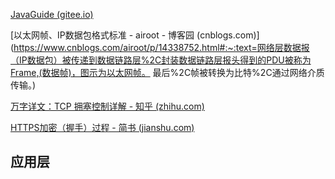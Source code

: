 [JavaGuide (gitee.io)](https://snailclimb.gitee.io/javaguide/#/docs/cs-basics/network/计算机网络)

[以太网帧、IP数据包格式标准 - airoot - 博客园 (cnblogs.com)](https://www.cnblogs.com/airoot/p/14338752.html#:~:text=网络层数据报（IP数据包）被传递到数据链路层%2C封装数据链路层报头得到的PDU被称为Frame,(数据帧)，图示为以太网帧。 最后%2C帧被转换为比特%2C通过网络介质传输。)

[万字详文：TCP 拥塞控制详解 - 知乎 (zhihu.com)](https://zhuanlan.zhihu.com/p/144273871)

[HTTPS加密（握手）过程 - 简书 (jianshu.com)](https://www.jianshu.com/p/e30a8c4fa329)





## 应用层

